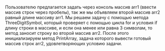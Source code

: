 Пользователю предлагается задать через консоль массив arr1 (ввести массив строк через пробелы), так же мы объявляем второй массив arr2 равный длине массиву arr1.
Мы решаем задачу с помощью метода ThreeDigitSymbol, который проверяет с помощью цикла for и условия if длину строки в массиве, и если она менее или равна 3 символам, то метод заносит строку во второй массив arr2. 
После этого инициализируем метод PrintArray, задача которого вывести готовый массив строк arr2, удовлетворяющих условию задачи. 